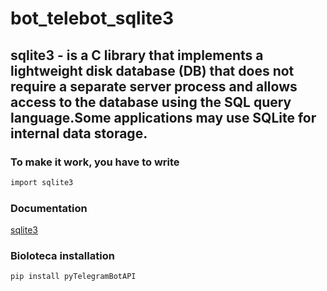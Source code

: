 # bot_telebot_sqlite3
## sqlite3 - is a C library that implements a lightweight disk database (DB) that does not require a separate server process and allows access to the database using the SQL query language.Some applications may use SQLite for internal data storage.
### To make it work, you have to write 
```sh
import sqlite3
```

### Documentation 
[sqlite3](https://docs.python.org/3/library/sqlite3.html)

### Bioloteca installation
```sh
pip install pyTelegramBotAPI 
```